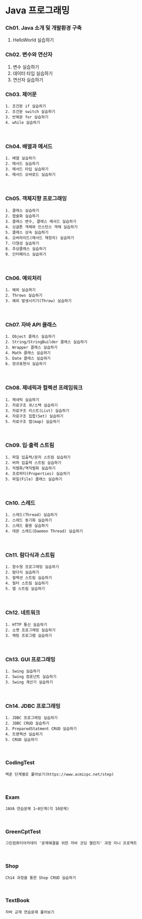 # Java 프로그래밍
### Ch01. Java 소개 및 개발환경 구축
1. HelloWorld 실습하기

### Ch02. 변수와 연산자

1. 변수 실습하기
2. 데이터 타입 실습하기
3. 연산자 실습하기

### Ch03. 제어문
```
1. 조건문 if 실습하기
2. 조건문 switch 실습하기
3. 반복문 for 실습하기
4. while 실습하기
```
<br>

### Ch04. 배열과 메서드
```
1. 배열 실습하기
2. 메서드 실습하기
3. 메서드 타입 실습하기
4. 메서드 오버로드 실습하기
```
<br>

### Ch05. 객체지향 프로그래밍
```
1. 클래스 실습하기
2. 캡슐화 실습하기
3. 클래스 변수, 클래스 메서드 실습하기
4. 싱글톤 객체와 인스턴스 객체 실습하기
5. 클래스 상속 실습하기
6. 오버라이드(메서드 재정의) 실습하기
7. 다형성 실습하기
8. 추상클래스 실습하기
9. 인터페이스 실습하기
```
<br>

### Ch06. 예외처리
```
1. 예외 실습하기
2. Throws 실습하기
3. 예외 발생시키기(Throw) 실습하기
```
<br>

### Ch07. 자바 API 클래스
```
1. Object 클래스 실습하기
2. String/StringBuilder 클래스 실습하기
3. Wrapper 클래스 실습하기
4. Math 클래스 실습하기
5. Date 클레스 실습하기
6. 정규표현식 실습하기
```
<br>


### Ch08. 제네릭과 컬렉션 프레임워크
```
1. 제네릭 실습하기
2. 자료구조 큐/스택 실습하기
3. 자료구조 리스트(List) 실습하기
4. 자료구조 집합(Set) 실습하기
5. 자료구조 맵(map) 실습하기
```
<br>

### Ch09. 입·출력 스트림
```
1. 파일 입출력/문자 스트림 실습하기
2. 버퍼 입출력 스트림 실습하기
3. 직렬화/역직렬화 실습하기
4. 프로퍼티(Properties) 실습하기
5. 파일(File) 클래스 실습하기
```
<br>

### Ch10. 스레드
```
1. 스레드(Thread) 실습하기
2. 스레드 동기화 실습하기
3. 스레드 활용 실습하기
4. 데몬 스레드(Daemon Thread) 실습하기
```
<br>

### Ch11. 람다식과 스트림
```
1. 함수형 프로그래밍 실습하기
2. 람다식 실습하기
3. 컬렉션 스트림 실습하기
4. 필터 스트림 실습하기
5. 맵 스트림 실습하기
```
<br>

### Ch12. 네트워크
```
1. HTTP 통신 실습하기
2. 소켓 프로그래밍 실습하기
3. 채팅 프로그램 실습하기
```
<br>

### Ch13. GUI 프로그래밍
```
1. Swing 실습하기
2. Swing 컴포넌트 실습하기
3. Swing 계산기 실습하기
```
<br>

### Ch14. JDBC 프로그래밍
```
1. JDBC 프로그래밍 실습하기
2. JDBC CRUD 실습하기
3. PreparedStatment CRUD 실습하기
4. 트랜잭션 실습하기
5. CRUD 실습하기 
```
<br>

### CodingTest
```
백준 단계별로 풀어보기(https://www.acmicpc.net/step)
```
<br>

### Exam
```
JAVA 연습문제 1~8단계(각 10문제)
```
<br>

### GreenCptTest
```
그린컴퓨터아카데미 '문제해결을 위한 자바 코딩 챌린지' 과정 미니 프로젝트
```
<br>

### Shop
```
Ch14 과정을 통한 Shop CRUD 실습하기
```
<br>

### TextBook
```
자바 교재 연습문제 풀어보기
```
<br>
